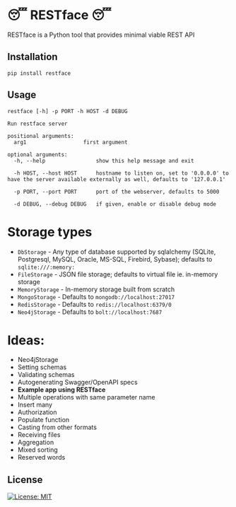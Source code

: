 # 😴 RESTface 😴

RESTface is a Python tool that provides minimal viable REST API

## Installation

```pip install restface```

## Usage

```
restface [-h] -p PORT -h HOST -d DEBUG

Run restface server

positional arguments:
  arg1                  first argument

optional arguments:
  -h, --help                show this help message and exit
  
  -h HOST, --host HOST      hostname to listen on, set to '0.0.0.0' to have the server available externally as well, defaults to '127.0.0.1'
  
  -p PORT, --port PORT      port of the webserver, defaults to 5000
  
  -d DEBUG, --debug DEBUG   if given, enable or disable debug mode
```

# Storage types

- `DbStorage` - Any type of database supported by sqlalchemy
  (SQLite, Postgresql, MySQL, Oracle, MS-SQL, Firebird, Sybase); defaults to `sqlite:///:memory:`
- `FileStorage` - JSON file storage; defaults to virtual file ie. in-memory storage
- `MemoryStorage` - In-memory storage built from scratch
- `MongoStorage` - Defaults to `mongodb://localhost:27017`
- `RedisStorage` - Defaults to `redis://localhost:6379/0`
- `Neo4jStorage` - Defaults to `bolt://localhost:7687`

# Ideas:

- Neo4jStorage
- Setting schemas
- Validating schemas
- Autogenerating Swagger/OpenAPI specs
- **Example app using RESTface**
- Multiple operations with same parameter name
- Insert many
- Authorization
- Populate function
- Casting from other formats
- Receiving files
- Aggregation
- Mixed sorting
- Reserved words

## License

[![License: MIT](https://img.shields.io/badge/License-MIT-yellow.svg)](https://opensource.org/licenses/MIT)
